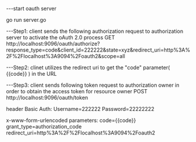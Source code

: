 ---start oauth server

go run server.go


---Step1: client sends the following authorization request to authorization server to activate the oAuth 2.0 process 
GET
http://localhost:9096/oauth/authorize?response_type=code&client_id=222222&state=xyz&redirect_uri=http%3A%2F%2Flocalhost%3A9094%2Foauth2&scope=all


---Step2: 
clinet utilizes the redirect uri to get the "code" parameter( {{code}} ) in the URL


---Step3: client sends following token request to authorization owner in order to obtain the access token for resource owner
POST
http://localhost:9096/oauth/token

header Basic Auth:
    Username=222222
    Password=22222222

x-www-form-urlencoded parameters:
    code={{code}}
    grant_type=authorization_code
    redirect_uri=http%3A%2F%2Flocalhost%3A9094%2Foauth2
